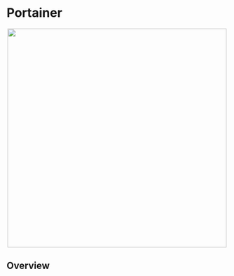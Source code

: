 # Portainer
<p align="center">
  <img src="https://github.com/shadowlune/homelab/assets/118125336/c7d827ff-fffb-43e9-b048-1aa81ea6948a" width="500">
</p>

## Overview

